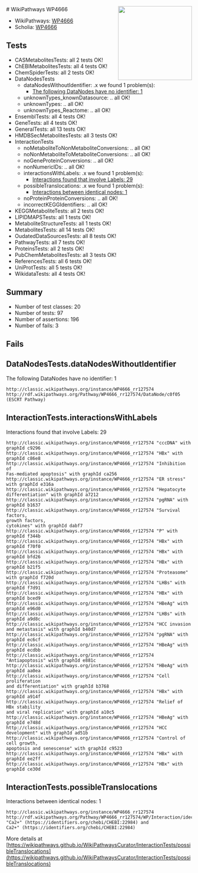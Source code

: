 <img style="float: right; width: 200px" src="https://upload.wikimedia.org/wikipedia/commons/thumb/8/83/Wplogo_with_text_500.png/640px-Wplogo_with_text_500.png" />
# WikiPathways WP4666

* WikiPathways: [WP4666](https://wikipathways.org/pathways/WP4666)
* Scholia: [WP4666](https://scholia.toolforge.org/wikipathways/WP4666)
## Tests
* CASMetabolitesTests: all 2 tests OK!
* ChEBIMetabolitesTests: all 4 tests OK!
* ChemSpiderTests: all 2 tests OK!
* DataNodesTests
    * dataNodesWithoutIdentifier: .x we found 1 problem(s):
        * [The following DataNodes have no identifier: 1](#d2d32fa0)
    * unknownTypes_knownDatasource: .. all OK!
    * unknownTypes: .. all OK!
    * unknownTypes_Reactome: .. all OK!
* EnsemblTests: all 4 tests OK!
* GeneTests: all 4 tests OK!
* GeneralTests: all 13 tests OK!
* HMDBSecMetabolitesTests: all 3 tests OK!
* InteractionTests
    * noMetaboliteToNonMetaboliteConversions: .. all OK!
    * noNonMetaboliteToMetaboliteConversions: .. all OK!
    * noGeneProteinConversions: .. all OK!
    * nonNumericIDs: .. all OK!
    * interactionsWithLabels: .x we found 1 problem(s):
        * [Interactions found that involve Labels: 29](#fe97a8e0)
    * possibleTranslocations: .x we found 1 problem(s):
        * [Interactions between identical nodes: 1](#1c118206)
    * noProteinProteinConversions: .. all OK!
    * incorrectKEGGIdentifiers: .. all OK!
* KEGGMetaboliteTests: all 2 tests OK!
* LIPIDMAPSTests: all 1 tests OK!
* MetaboliteStructureTests: all 1 tests OK!
* MetabolitesTests: all 14 tests OK!
* OudatedDataSourcesTests: all 8 tests OK!
* PathwayTests: all 7 tests OK!
* ProteinsTests: all 2 tests OK!
* PubChemMetabolitesTests: all 3 tests OK!
* ReferencesTests: all 6 tests OK!
* UniProtTests: all 5 tests OK!
* WikidataTests: all 4 tests OK!


## Summary

* Number of test classes: 20
* Number of tests: 97
* Number of assertions: 196
* Number of fails: 3

## Fails

<a name="d2d32fa0" />

## DataNodesTests.dataNodesWithoutIdentifier

The following DataNodes have no identifier: 1
```
http://classic.wikipathways.org/instance/WP4666_rr127574 http://rdf.wikipathways.org/Pathway/WP4666_rr127574/DataNode/c0f05 (ESCRT Pathway)
```

<a name="fe97a8e0" />

## InteractionTests.interactionsWithLabels

Interactions found that involve Labels: 29
```
http://classic.wikipathways.org/instance/WP4666_rr127574 "cccDNA" with graphId c9296
http://classic.wikipathways.org/instance/WP4666_rr127574 "HBx" with graphId c86e8
http://classic.wikipathways.org/instance/WP4666_rr127574 "Inhibition of 
Fas-mediated apoptosis" with graphId ca256
http://classic.wikipathways.org/instance/WP4666_rr127574 "ER stress" with graphId e316a
http://classic.wikipathways.org/instance/WP4666_rr127574 "Hepatocyte differentiation" with graphId a7212
http://classic.wikipathways.org/instance/WP4666_rr127574 "pgRNA" with graphId b1637
http://classic.wikipathways.org/instance/WP4666_rr127574 "Survival factors,
growth factors,
cytokines" with graphId dabf7
http://classic.wikipathways.org/instance/WP4666_rr127574 "P" with graphId f344b
http://classic.wikipathways.org/instance/WP4666_rr127574 "HBx" with graphId f70f0
http://classic.wikipathways.org/instance/WP4666_rr127574 "HBx" with graphId bfd26
http://classic.wikipathways.org/instance/WP4666_rr127574 "HBx" with graphId b21f5
http://classic.wikipathways.org/instance/WP4666_rr127574 "Proteasome" with graphId f720d
http://classic.wikipathways.org/instance/WP4666_rr127574 "LHBs" with graphId f7d91
http://classic.wikipathways.org/instance/WP4666_rr127574 "HBx" with graphId bced9
http://classic.wikipathways.org/instance/WP4666_rr127574 "HBeAg" with graphId e96d0
http://classic.wikipathways.org/instance/WP4666_rr127574 "LHBs" with graphId a9d8c
http://classic.wikipathways.org/instance/WP4666_rr127574 "HCC invasion and metastasis" with graphId b40d7
http://classic.wikipathways.org/instance/WP4666_rr127574 "pgRNA" with graphId ec6cf
http://classic.wikipathways.org/instance/WP4666_rr127574 "HBeAg" with graphId ecdbb
http://classic.wikipathways.org/instance/WP4666_rr127574 "Antiapoptosis" with graphId e881c
http://classic.wikipathways.org/instance/WP4666_rr127574 "HBeAg" with graphId aa0ea
http://classic.wikipathways.org/instance/WP4666_rr127574 "Cell proliferation
and differentiation" with graphId b3768
http://classic.wikipathways.org/instance/WP4666_rr127574 "HBx" with graphId a914f
http://classic.wikipathways.org/instance/WP4666_rr127574 "Relief of HBx stability
and viral replication" with graphId a10c5
http://classic.wikipathways.org/instance/WP4666_rr127574 "HBeAg" with graphId e748d
http://classic.wikipathways.org/instance/WP4666_rr127574 "HCC development" with graphId ad51b
http://classic.wikipathways.org/instance/WP4666_rr127574 "Control of cell growth,
apoptosis and senescense" with graphId c9523
http://classic.wikipathways.org/instance/WP4666_rr127574 "HBx" with graphId ee2ff
http://classic.wikipathways.org/instance/WP4666_rr127574 "HBx" with graphId ce30d
```

<a name="1c118206" />

## InteractionTests.possibleTranslocations

Interactions between identical nodes: 1
```
http://classic.wikipathways.org/instance/WP4666_rr127574 http://rdf.wikipathways.org/Pathway/WP4666_rr127574/WP/Interaction/idec3b054 "Ca2+" (https://identifiers.org/chebi/CHEBI:22984) and 
Ca2+" (https://identifiers.org/chebi/CHEBI:22984)
```

More details at [https://wikipathways.github.io/WikiPathwaysCurator/InteractionTests/possibleTranslocations](https://wikipathways.github.io/WikiPathwaysCurator/InteractionTests/possibleTranslocations)


